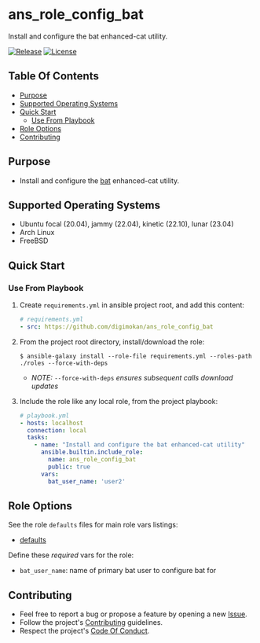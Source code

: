 # ans_role_config_bat

Install and configure the bat enhanced-cat utility.

[![Release](https://img.shields.io/github/release/digimokan/ans_role_config_bat.svg?label=release)](https://github.com/digimokan/ans_role_config_bat/releases/latest "Latest Release Notes")
[![License](https://img.shields.io/badge/license-MIT-blue.svg?label=license)](LICENSE.md "Project License")

## Table Of Contents

* [Purpose](#purpose)
* [Supported Operating Systems](#supported-operating-systems)
* [Quick Start](#quick-start)
    * [Use From Playbook](#use-from-playbook)
* [Role Options](#role-options)
* [Contributing](#contributing)

## Purpose

* Install and configure the [bat](https://github.com/sharkdp/bat) enhanced-cat utility.

## Supported Operating Systems

* Ubuntu focal (20.04), jammy (22.04), kinetic (22.10), lunar (23.04)
* Arch Linux
* FreeBSD

## Quick Start

### Use From Playbook

1. Create `requirements.yml` in ansible project root, and add this content:

   ```yaml
   # requirements.yml
   - src: https://github.com/digimokan/ans_role_config_bat
   ```

2. From the project root directory, install/download the role:

   ```shell
   $ ansible-galaxy install --role-file requirements.yml --roles-path ./roles --force-with-deps
   ```

   * _NOTE:_ `--force-with-deps` _ensures subsequent calls download updates_

3. Include the role like any local role, from the project playbook:

   ```yaml
   # playbook.yml
   - hosts: localhost
     connection: local
     tasks:
       - name: "Install and configure the bat enhanced-cat utility"
         ansible.builtin.include_role:
           name: ans_role_config_bat
           public: true
         vars:
           bat_user_name: 'user2'
   ```

## Role Options

See the role `defaults` files for main role vars listings:

  * [defaults](../defaults/main/)

Define these _required_ vars for the role:

  * `bat_user_name`: name of primary bat user to configure bat for

## Contributing

* Feel free to report a bug or propose a feature by opening a new
  [Issue](https://github.com/digimokan/ans_role_config_bat/issues).
* Follow the project's [Contributing](CONTRIBUTING.md) guidelines.
* Respect the project's [Code Of Conduct](CODE_OF_CONDUCT.md).


